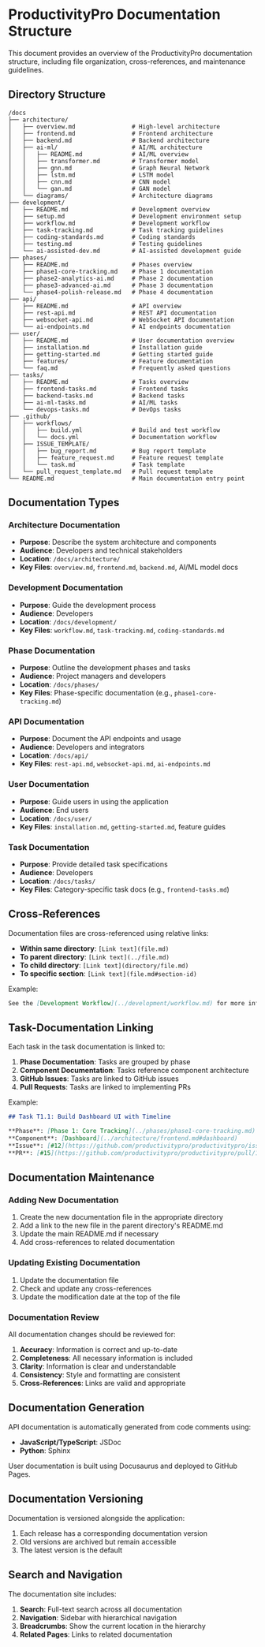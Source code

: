 # ProductivityPro Documentation Structure

This document provides an overview of the ProductivityPro documentation structure, including file organization, cross-references, and maintenance guidelines.

## Directory Structure

```
/docs
├── architecture/
│   ├── overview.md                # High-level architecture
│   ├── frontend.md                # Frontend architecture
│   ├── backend.md                 # Backend architecture
│   ├── ai-ml/                     # AI/ML architecture
│   │   ├── README.md              # AI/ML overview
│   │   ├── transformer.md         # Transformer model
│   │   ├── gnn.md                 # Graph Neural Network
│   │   ├── lstm.md                # LSTM model
│   │   ├── cnn.md                 # CNN model
│   │   └── gan.md                 # GAN model
│   └── diagrams/                  # Architecture diagrams
├── development/
│   ├── README.md                  # Development overview
│   ├── setup.md                   # Development environment setup
│   ├── workflow.md                # Development workflow
│   ├── task-tracking.md           # Task tracking guidelines
│   ├── coding-standards.md        # Coding standards
│   ├── testing.md                 # Testing guidelines
│   └── ai-assisted-dev.md         # AI-assisted development guide
├── phases/
│   ├── README.md                  # Phases overview
│   ├── phase1-core-tracking.md    # Phase 1 documentation
│   ├── phase2-analytics-ai.md     # Phase 2 documentation
│   ├── phase3-advanced-ai.md      # Phase 3 documentation
│   └── phase4-polish-release.md   # Phase 4 documentation
├── api/
│   ├── README.md                  # API overview
│   ├── rest-api.md                # REST API documentation
│   ├── websocket-api.md           # WebSocket API documentation
│   └── ai-endpoints.md            # AI endpoints documentation
├── user/
│   ├── README.md                  # User documentation overview
│   ├── installation.md            # Installation guide
│   ├── getting-started.md         # Getting started guide
│   ├── features/                  # Feature documentation
│   └── faq.md                     # Frequently asked questions
├── tasks/
│   ├── README.md                  # Tasks overview
│   ├── frontend-tasks.md          # Frontend tasks
│   ├── backend-tasks.md           # Backend tasks
│   ├── ai-ml-tasks.md             # AI/ML tasks
│   └── devops-tasks.md            # DevOps tasks
├── .github/
│   ├── workflows/
│   │   ├── build.yml              # Build and test workflow
│   │   └── docs.yml               # Documentation workflow
│   ├── ISSUE_TEMPLATE/
│   │   ├── bug_report.md          # Bug report template
│   │   ├── feature_request.md     # Feature request template
│   │   └── task.md                # Task template
│   └── pull_request_template.md   # Pull request template
└── README.md                      # Main documentation entry point
```

## Documentation Types

### Architecture Documentation

- **Purpose**: Describe the system architecture and components
- **Audience**: Developers and technical stakeholders
- **Location**: `/docs/architecture/`
- **Key Files**: `overview.md`, `frontend.md`, `backend.md`, AI/ML model docs

### Development Documentation

- **Purpose**: Guide the development process
- **Audience**: Developers
- **Location**: `/docs/development/`
- **Key Files**: `workflow.md`, `task-tracking.md`, `coding-standards.md`

### Phase Documentation

- **Purpose**: Outline the development phases and tasks
- **Audience**: Project managers and developers
- **Location**: `/docs/phases/`
- **Key Files**: Phase-specific documentation (e.g., `phase1-core-tracking.md`)

### API Documentation

- **Purpose**: Document the API endpoints and usage
- **Audience**: Developers and integrators
- **Location**: `/docs/api/`
- **Key Files**: `rest-api.md`, `websocket-api.md`, `ai-endpoints.md`

### User Documentation

- **Purpose**: Guide users in using the application
- **Audience**: End users
- **Location**: `/docs/user/`
- **Key Files**: `installation.md`, `getting-started.md`, feature guides

### Task Documentation

- **Purpose**: Provide detailed task specifications
- **Audience**: Developers
- **Location**: `/docs/tasks/`
- **Key Files**: Category-specific task docs (e.g., `frontend-tasks.md`)

## Cross-References

Documentation files are cross-referenced using relative links:

- **Within same directory**: `[Link text](file.md)`
- **To parent directory**: `[Link text](../file.md)`
- **To child directory**: `[Link text](directory/file.md)`
- **To specific section**: `[Link text](file.md#section-id)`

Example:
```markdown
See the [Development Workflow](../development/workflow.md) for more information.
```

## Task-Documentation Linking

Each task in the task documentation is linked to:

1. **Phase Documentation**: Tasks are grouped by phase
2. **Component Documentation**: Tasks reference component architecture
3. **GitHub Issues**: Tasks are linked to GitHub issues
4. **Pull Requests**: Tasks are linked to implementing PRs

Example:
```markdown
## Task T1.1: Build Dashboard UI with Timeline

**Phase**: [Phase 1: Core Tracking](../phases/phase1-core-tracking.md)
**Component**: [Dashboard](../architecture/frontend.md#dashboard)
**Issue**: [#12](https://github.com/productivitypro/productivitypro/issues/12)
**PR**: [#15](https://github.com/productivitypro/productivitypro/pull/15)
```

## Documentation Maintenance

### Adding New Documentation

1. Create the new documentation file in the appropriate directory
2. Add a link to the new file in the parent directory's README.md
3. Update the main README.md if necessary
4. Add cross-references to related documentation

### Updating Existing Documentation

1. Update the documentation file
2. Check and update any cross-references
3. Update the modification date at the top of the file

### Documentation Review

All documentation changes should be reviewed for:

1. **Accuracy**: Information is correct and up-to-date
2. **Completeness**: All necessary information is included
3. **Clarity**: Information is clear and understandable
4. **Consistency**: Style and formatting are consistent
5. **Cross-References**: Links are valid and appropriate

## Documentation Generation

API documentation is automatically generated from code comments using:

- **JavaScript/TypeScript**: JSDoc
- **Python**: Sphinx

User documentation is built using Docusaurus and deployed to GitHub Pages.

## Documentation Versioning

Documentation is versioned alongside the application:

1. Each release has a corresponding documentation version
2. Old versions are archived but remain accessible
3. The latest version is the default

## Search and Navigation

The documentation site includes:

1. **Search**: Full-text search across all documentation
2. **Navigation**: Sidebar with hierarchical navigation
3. **Breadcrumbs**: Show the current location in the hierarchy
4. **Related Pages**: Links to related documentation